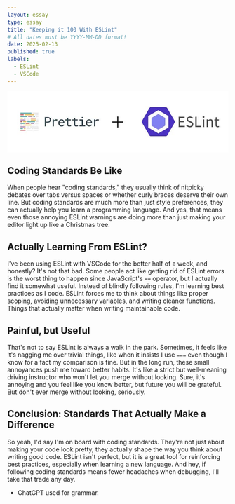 ```yaml
---
layout: essay
type: essay
title: "Keeping it 100 With ESLint"
# All dates must be YYYY-MM-DD format!
date: 2025-02-13
published: true
labels:
  - ESLint
  - VSCode
---
```


<img class="img-fluid" src="../img/pretter-eslint.jpg" style="display: block; margin: auto; height: auto; width: auto;">

## Coding Standards Be Like

When people hear "coding standards," they usually think of nitpicky debates over tabs versus spaces or whether curly braces deserve their own line. But coding standards are much more than just style preferences, they can actually help you learn a programming language. And yes, that means even those annoying ESLint warnings are doing more than just making your editor light up like a Christmas tree.

## Actually Learning From ESLint?

I've been using ESLint with VSCode for the better half of a week, and honestly? It's not that bad. Some people act like getting rid of ESLint errors is the worst thing to happen since JavaScript's `==` operator, but I actually find it somewhat useful. Instead of blindly following rules, I'm learning best practices as I code. ESLint forces me to think about things like proper scoping, avoiding unnecessary variables, and writing cleaner functions. Things that actually matter when writing maintainable code.

## Painful, but Useful

That's not to say ESLint is always a walk in the park. Sometimes, it feels like it's nagging me over trivial things, like when it insists I use `===` even though I know for a fact my comparison is fine. But in the long run, these small annoyances push me toward better habits. It's like a strict but well-meaning driving instructor who won't let you merge without looking. Sure, it's annoying and you feel like you know better, but future you will be grateful. But don't ever merge without looking, seriously.

## Conclusion: Standards That Actually Make a Difference

So yeah, I'd say I'm on board with coding standards. They're not just about making your code look pretty, they actually shape the way you think about writing good code. ESLint isn't perfect, but it is a great tool for reinforcing best practices, especially when learning a new language. And hey, if following coding standards means fewer headaches when debugging, I'll take that trade any day.

* ChatGPT used for grammar.
